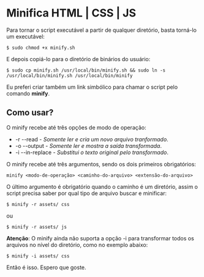 # Minifica HTML | CSS | JS


Para tornar o script executável a partir de qualquer diretório, basta torná-lo um executável:

```
$ sudo chmod +x minify.sh
```

E depois copiá-lo para o diretório de binários do usuário:

```
$ sudo cp minify.sh /usr/local/bin/minify.sh && sudo ln -s /usr/local/bin/minify.sh /usr/local/bin/minify
```

Eu preferi criar também um link simbólico para chamar o script pelo comando **minify**.  

## Como usar?

O minify recebe até três opções de modo de operação:

* -r --read - *Somente ler e cria um novo arquivo tranformado*.
* -o --output - *Somente ler e mostra a saída transformada*.
* -i --in-replace - *Substitui o texto original pelo transformado*.

O minify recebe até três argumentos, sendo os dois primeiros obrigatórios: 

```
minify <modo-de-operação> <caminho-do-arquivo> <extensão-do-arquivo>
```

O último argumento é obrigatório quando o caminho é um diretório, assim o script precisa saber por qual tipo de arquivo buscar e minificar:

```
$ minify -r assets/ css
```

ou

```
$ minify -r assets/ js
```

**Atenção**: O minify ainda não suporta a opção -i para transformar todos os arquivos no nível do diretório, como no exemplo abaixo:

```
$ minify -i assets/ css
```

Então é isso. Espero que goste.
